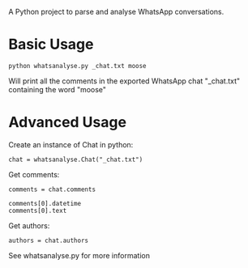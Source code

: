 A Python project to parse and analyse WhatsApp conversations.

# Basic Usage

```
python whatsanalyse.py _chat.txt moose
```

Will print all the comments in the exported WhatsApp chat "_chat.txt" containing the word "moose"

# Advanced Usage

Create an instance of Chat in python:

```
chat = whatsanalyse.Chat("_chat.txt")
```

Get comments:

```
comments = chat.comments

comments[0].datetime
comments[0].text
```

Get authors:

```
authors = chat.authors
```

See whatsanalyse.py for more information
